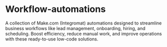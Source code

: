 # Workflow-automations
A collection of Make.com (Integromat) automations designed to streamline business workflows like lead management, onboarding, hiring, and scheduling. Boost efficiency, reduce manual work, and improve operations with these ready-to-use low-code solutions.
